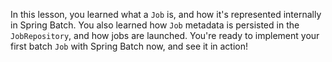 In this lesson, you learned what a `Job` is, and how it's represented internally in Spring Batch.
You also learned how `Job` metadata is persisted in the `JobRepository`, and how jobs are launched.
You're ready to implement your first batch `Job` with Spring Batch now, and see it in action!
